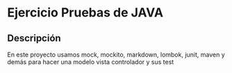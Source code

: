 # Ejercicio Pruebas de JAVA

## Descripción

En este proyecto usamos mock, mockito, markdown, lombok, junit, maven y 
demás para hacer una modelo vista controlador y sus test